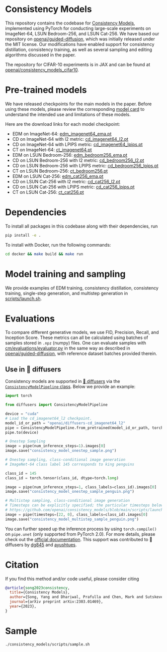# Consistency Models

This repository contains the codebase for [Consistency Models](https://arxiv.org/abs/2303.01469), implemented using PyTorch for conducting large-scale experiments on ImageNet-64, LSUN Bedroom-256, and LSUN Cat-256. We have based our repository on [openai/guided-diffusion](https://github.com/openai/guided-diffusion), which was initially released under the MIT license. Our modifications have enabled support for consistency distillation, consistency training, as well as several sampling and editing algorithms discussed in the paper.

The repository for CIFAR-10 experiments is in JAX and can be found at [openai/consistency_models_cifar10](https://github.com/openai/consistency_models_cifar10).

# Pre-trained models

We have released checkpoints for the main models in the paper. Before using these models, please review the corresponding [model card](model-card.md) to understand the intended use and limitations of these models.

Here are the download links for each model checkpoint:

 * EDM on ImageNet-64: [edm_imagenet64_ema.pt](https://openaipublic.blob.core.windows.net/consistency/edm_imagenet64_ema.pt)
 * CD on ImageNet-64 with l2 metric: [cd_imagenet64_l2.pt](https://openaipublic.blob.core.windows.net/consistency/cd_imagenet64_l2.pt)
 * CD on ImageNet-64 with LPIPS metric: [cd_imagenet64_lpips.pt](https://openaipublic.blob.core.windows.net/consistency/cd_imagenet64_lpips.pt)
 * CT on ImageNet-64: [ct_imagenet64.pt](https://openaipublic.blob.core.windows.net/consistency/ct_imagenet64.pt)
 * EDM on LSUN Bedroom-256: [edm_bedroom256_ema.pt](https://openaipublic.blob.core.windows.net/consistency/edm_bedroom256_ema.pt)
 * CD on LSUN Bedroom-256 with l2 metric: [cd_bedroom256_l2.pt](https://openaipublic.blob.core.windows.net/consistency/cd_bedroom256_l2.pt)
 * CD on LSUN Bedroom-256 with LPIPS metric: [cd_bedroom256_lpips.pt](https://openaipublic.blob.core.windows.net/consistency/cd_bedroom256_lpips.pt)
 * CT on LSUN Bedroom-256: [ct_bedroom256.pt](https://openaipublic.blob.core.windows.net/consistency/ct_bedroom256.pt)
 * EDM on LSUN Cat-256: [edm_cat256_ema.pt](https://openaipublic.blob.core.windows.net/consistency/edm_cat256_ema.pt)
 * CD on LSUN Cat-256 with l2 metric: [cd_cat256_l2.pt](https://openaipublic.blob.core.windows.net/consistency/cd_cat256_l2.pt)
 * CD on LSUN Cat-256 with LPIPS metric: [cd_cat256_lpips.pt](https://openaipublic.blob.core.windows.net/consistency/cd_cat256_lpips.pt)
 * CT on LSUN Cat-256: [ct_cat256.pt](https://openaipublic.blob.core.windows.net/consistency/ct_cat256.pt)

# Dependencies

To install all packages in this codebase along with their dependencies, run
```sh
pip install -e .
```

To install with Docker, run the following commands:
```sh
cd docker && make build && make run
```

# Model training and sampling

We provide examples of EDM training, consistency distillation, consistency training, single-step generation, and multistep generation in [scripts/launch.sh](scripts/launch.sh).

# Evaluations

To compare different generative models, we use FID, Precision, Recall, and Inception Score. These metrics can all be calculated using batches of samples stored in `.npz` (numpy) files. One can evaluate samples with [cm/evaluations/evaluator.py](evaluations/evaluator.py) in the same way as described in [openai/guided-diffusion](https://github.com/openai/guided-diffusion), with reference dataset batches provided therein.

## Use in 🧨 diffusers

Consistency models are supported in [🧨 diffusers](https://github.com/huggingface/diffusers) via the [`ConsistencyModelPipeline` class](https://huggingface.co/docs/diffusers/main/en/api/pipelines/consistency_models). Below we provide an example:

```python
import torch

from diffusers import ConsistencyModelPipeline

device = "cuda"
# Load the cd_imagenet64_l2 checkpoint.
model_id_or_path = "openai/diffusers-cd_imagenet64_l2"
pipe = ConsistencyModelPipeline.from_pretrained(model_id_or_path, torch_dtype=torch.float16)
pipe.to(device)

# Onestep Sampling
image = pipe(num_inference_steps=1).images[0]
image.save("consistency_model_onestep_sample.png")

# Onestep sampling, class-conditional image generation
# ImageNet-64 class label 145 corresponds to king penguins

class_id = 145
class_id = torch.tensor(class_id, dtype=torch.long)

image = pipe(num_inference_steps=1, class_labels=class_id).images[0]
image.save("consistency_model_onestep_sample_penguin.png")

# Multistep sampling, class-conditional image generation
# Timesteps can be explicitly specified; the particular timesteps below are from the original Github repo.
# https://github.com/openai/consistency_models/blob/main/scripts/launch.sh#L77
image = pipe(timesteps=[22, 0], class_labels=class_id).images[0]
image.save("consistency_model_multistep_sample_penguin.png")
```
You can further speed up the inference process by using `torch.compile()` on `pipe.unet` (only supported from PyTorch 2.0). For more details, please check out the [official documentation](https://huggingface.co/docs/diffusers/main/en/api/pipelines/consistency_models). This support was contributed to 🧨 diffusers by [dg845](https://github.com/dg845) and [ayushtues](https://github.com/ayushtues).

# Citation

If you find this method and/or code useful, please consider citing

```bibtex
@article{song2023consistency,
  title={Consistency Models},
  author={Song, Yang and Dhariwal, Prafulla and Chen, Mark and Sutskever, Ilya},
  journal={arXiv preprint arXiv:2303.01469},
  year={2023},
}
```

# Sample
```
./consistency_models/scripts/sample.sh
```